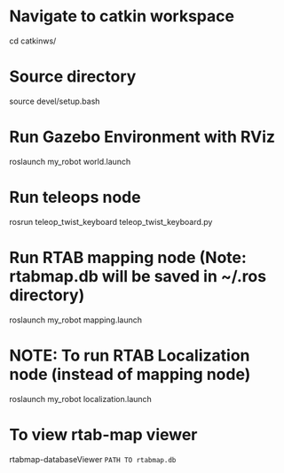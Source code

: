 # Navigate to catkin workspace
cd catkinws/

# Source directory
source devel/setup.bash

# Run Gazebo Environment with RViz
roslaunch my_robot world.launch

# Run teleops node
rosrun teleop_twist_keyboard teleop_twist_keyboard.py

# Run RTAB mapping node (Note: rtabmap.db will be saved in ~/.ros directory)
roslaunch my_robot mapping.launch

# NOTE: To run RTAB Localization node (instead of mapping node)
roslaunch my_robot localization.launch

# To view rtab-map viewer
rtabmap-databaseViewer `PATH TO rtabmap.db`

